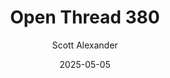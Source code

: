 ---
layout: podcast
title: "Open Thread 380"
author: Scott Alexander
description: https://www.astralcodexten.com/p/open-thread-380
date: 2025-05-05
length: 235587
duration: 59
guid: open-thread-380
---